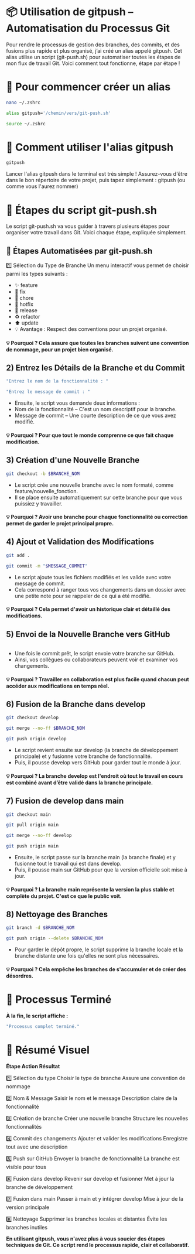 
# 📦 Utilisation de gitpush – Automatisation du Processus Git

Pour rendre le processus de gestion des branches, des commits, et des fusions plus rapide et plus organisé, j’ai créé un alias appelé gitpush. Cet alias utilise un script (git-push.sh) pour automatiser toutes les étapes de mon flux de travail Git. Voici comment tout fonctionne, étape par étape !

# 🏁 Pour commencer créer un alias
```bash
nano ~/.zshrc
```
```bash
alias gitpush='/chemin/vers/git-push.sh'
```
```bash
source ~/.zshrc
```

# 🚀 Comment utiliser l'alias gitpush
```bash
gitpush
```
Lancer l'alias gitpush dans le terminal est très simple ! Assurez-vous d'être dans le bon répertoire de votre projet, puis tapez simplement : gitpush (ou comme vous l'aurez nommer)

# 🎯 Étapes du script git-push.sh

Le script git-push.sh va vous guider à travers plusieurs étapes pour organiser votre travail dans Git. Voici chaque étape, expliquée simplement.

## 🎯 Étapes Automatisées par git-push.sh
1️⃣ Sélection du Type de Branche
Un menu interactif vous permet de choisir parmi les types suivants :

- ✨ feature
- 🔧 fix
- 🧹 chore
- 🚨 hotfix
- 🚀 release
- ♻️ refactor
- ⬆️ update
- 💡 Avantage : Respect des conventions pour un projet organisé.

#### 💡 Pourquoi ? Cela assure que toutes les branches suivent une convention de nommage, pour un projet bien organisé.

## 2) Entrez les Détails de la Branche et du Commit
```bash
"Entrez le nom de la fonctionnalité : "
```

```bash
"Entrez le message de commit : "
```
-  Ensuite, le script vous demande deux informations :
- Nom de la fonctionnalité – C'est un nom descriptif pour la branche.
- Message de commit – Une courte description de ce que vous avez modifié.
#### 💡 Pourquoi ? Pour que tout le monde comprenne ce que fait chaque modification.

## 3) Création d'une Nouvelle Branche

```bash
git checkout -b $BRANCHE_NOM
```
- Le script crée une nouvelle branche avec le nom formaté, comme feature/nouvelle_fonction.
- Il se place ensuite automatiquement sur cette branche pour que vous puissiez y travailler.
#### 💡 Pourquoi ? Avoir une branche pour chaque fonctionnalité ou correction permet de garder le projet principal propre.

## 4) Ajout et Validation des Modifications
```bash
git add .
```

```bash
git commit -m "$MESSAGE_COMMIT"
```
- Le script ajoute tous les fichiers modifiés et les valide avec votre message de commit.
- Cela correspond à ranger tous vos changements dans un dossier avec une petite note pour se rappeler de ce qui a été modifié.
#### 💡 Pourquoi ? Cela permet d'avoir un historique clair et détaillé des modifications.

## 5) Envoi de la Nouvelle Branche vers GitHub
```bashgit push -u origin $BRANCHE_NOM
```
- Une fois le commit prêt, le script envoie votre branche sur GitHub.
- Ainsi, vos collègues ou collaborateurs peuvent voir et examiner vos changements.
#### 💡 Pourquoi ? Travailler en collaboration est plus facile quand chacun peut accéder aux modifications en temps réel.

## 6) Fusion de la Branche dans develop
```bash
git checkout develop
```

```bash
git merge --no-ff $BRANCHE_NOM
```

```bash
git push origin develop
```
- Le script revient ensuite sur develop (la branche de développement principale) et y fusionne votre branche de fonctionnalité.
- Puis, il pousse develop vers GitHub pour garder tout le monde à jour.
#### 💡 Pourquoi ? La branche develop est l'endroit où tout le travail en cours est combiné avant d’être validé dans la branche principale.

## 7) Fusion de develop dans main
```bash
git checkout main
```

```bash
git pull origin main
```

```bash
git merge --no-ff develop
```

```bash
git push origin main
```
- Ensuite, le script passe sur la branche main (la branche finale) et y fusionne tout le travail qui est dans develop.
- Puis, il pousse main sur GitHub pour que la version officielle soit mise à jour.
#### 💡 Pourquoi ? La branche main représente la version la plus stable et complète du projet. C'est ce que le public voit.

## 8) Nettoyage des Branches
```bash
git branch -d $BRANCHE_NOM
```

```bash
git push origin --delete $BRANCHE_NOM
```
- Pour garder le dépôt propre, le script supprime la branche locale et la branche distante une fois qu'elles ne sont plus nécessaires.
#### 💡 Pourquoi ? Cela empêche les branches de s'accumuler et de créer des désordres.

# 🎉 Processus Terminé
**À la fin, le script affiche :**

```bash
"Processus complet terminé."
```

# 📝 Résumé Visuel
**Étape	Action	Résultat**

1️⃣ Sélection du type	Choisir le type de branche	Assure une convention de nommage

2️⃣ Nom & Message	Saisir le nom et le message	Description claire de la fonctionnalité

3️⃣ Création de branche	Créer une nouvelle branche	Structure les nouvelles fonctionnalités

4️⃣ Commit des changements	Ajouter et valider les modifications	Enregistre tout avec une description

5️⃣ Push sur GitHub	Envoyer la branche de fonctionnalité	La branche est visible pour tous

6️⃣ Fusion dans develop	Revenir sur develop et fusionner	Met à jour la branche de développement

7️⃣ Fusion dans main	Passer à main et y intégrer develop	Mise à jour de la version principale

8️⃣ Nettoyage	Supprimer les branches locales et distantes	Évite les branches inutiles

**En utilisant gitpush, vous n'avez plus à vous soucier des étapes techniques de Git. Ce script rend le processus rapide, clair et collaboratif.**



